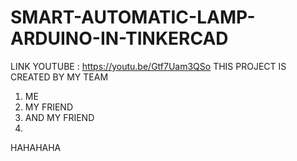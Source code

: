 # SMART-AUTOMATIC-LAMP-ARDUINO-IN-TINKERCAD
LINK YOUTUBE : https://youtu.be/Gtf7Uam3QSo
THIS PROJECT IS CREATED BY MY TEAM
1. ME
2. MY FRIEND
3. AND MY FRIEND
4.
HAHAHAHA
